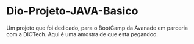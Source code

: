 # Dio-Projeto-JAVA-Basico
Um projeto que foi dedicado, para o BootCamp da Avanade em parceria com a DIOTech.
Aqui é uma amostra de que esta pegandoo.